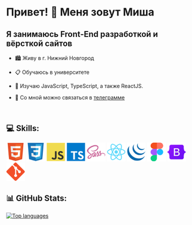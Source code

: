 Привет! 👋 Меня зовут Миша
===================================

Я занимаюсь Front-End разработкой и вёрсткой сайтов
------------------------------------

* 🏙 Живу в г. Нижний Новгород

* 📋 Обучаюсь в университете

* 🧠 Изучаю JavaScript, TypeScript, а также ReactJS.

* 📱 Со мной можно связаться в [телеграмме](https://t.me/Mid1i)
<br/>

💻 Skills:
------------
<p align="left">
  <img src="https://github.com/devicons/devicon/blob/master/icons/html5/html5-original.svg" width="50" height="50" alt="HTML5"/>
  
  <img src="https://github.com/devicons/devicon/blob/master/icons/css3/css3-original.svg" width="50" height="50" alt="CSS3"/>
  
  <img src="https://github.com/devicons/devicon/blob/master/icons/javascript/javascript-original.svg" width="50" height="50" alt="JavaScript"/>

  <img src="https://github.com/devicons/devicon/blob/master/icons/typescript/typescript-original.svg" width="50" height="50" alt="JavaScript"/>

  <img src="https://github.com/devicons/devicon/blob/master/icons/sass/sass-original.svg" width="50" height="50" alt="SASS"/>

  <img src="https://github.com/devicons/devicon/blob/master/icons/react/react-original.svg" width="50" height="50"/>

  <img src="https://github.com/devicons/devicon/blob/master/icons/jquery/jquery-original.svg" width="50" height="50" alt="jQuery"/>

  <img src="https://github.com/devicons/devicon/blob/master/icons/figma/figma-original.svg" width="50" height="50" alt="Figma"/>

  <img src="https://github.com/devicons/devicon/blob/master/icons/bootstrap/bootstrap-original.svg" width="50" height="50"/>

  <img src="https://github.com/devicons/devicon/blob/master/icons/git/git-original.svg" width="50" height="50" alt="Git"/>
</p>

📊 GitHub Stats:
------------------
<a href="https://github.com/Mid1i">
  <img src="https://github-readme-stats.vercel.app/api/top-langs/?username=Mid1i&langs_count=5&title_color=5ed1f0&text_color=ffffff&icon_color=0891b2&bg_color=20232a&hide_border=true&locale=en&custom_title=Top%20%Languages&exclude_repo=Corners-Game,Lottery_bot" alt="Top languages"/>
</a>

